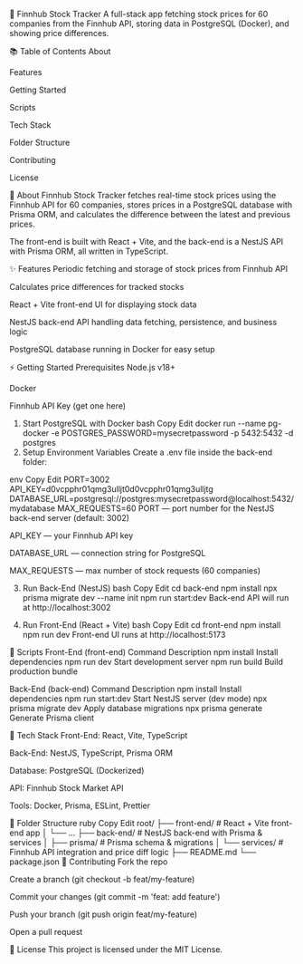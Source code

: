 🚀 Finnhub Stock Tracker
A full-stack app fetching stock prices for 60 companies from the Finnhub API, storing data in PostgreSQL (Docker), and showing price differences.

📚 Table of Contents
About

Features

Getting Started

Scripts

Tech Stack

Folder Structure

Contributing

License

🧠 About
Finnhub Stock Tracker fetches real-time stock prices using the Finnhub API for 60 companies, stores prices in a PostgreSQL database with Prisma ORM, and calculates the difference between the latest and previous prices.

The front-end is built with React + Vite, and the back-end is a NestJS API with Prisma ORM, all written in TypeScript.

✨ Features
Periodic fetching and storage of stock prices from Finnhub API

Calculates price differences for tracked stocks

React + Vite front-end UI for displaying stock data

NestJS back-end API handling data fetching, persistence, and business logic

PostgreSQL database running in Docker for easy setup

⚡ Getting Started
Prerequisites
Node.js v18+

Docker

Finnhub API Key (get one here)

1. Start PostgreSQL with Docker
bash
Copy
Edit
docker run --name pg-docker -e POSTGRES_PASSWORD=mysecretpassword -p 5432:5432 -d postgres
2. Setup Environment Variables
Create a .env file inside the back-end folder:

env
Copy
Edit
PORT=3002
API_KEY=d0vcpphr01qmg3ulljt0d0vcpphr01qmg3ulljtg
DATABASE_URL=postgresql://postgres:mysecretpassword@localhost:5432/mydatabase
MAX_REQUESTS=60
PORT — port number for the NestJS back-end server (default: 3002)

API_KEY — your Finnhub API key

DATABASE_URL — connection string for PostgreSQL

MAX_REQUESTS — max number of stock requests (60 companies)

3. Run Back-End (NestJS)
bash
Copy
Edit
cd back-end
npm install
npx prisma migrate dev --name init
npm run start:dev
Back-end API will run at http://localhost:3002

4. Run Front-End (React + Vite)
bash
Copy
Edit
cd front-end
npm install
npm run dev
Front-end UI runs at http://localhost:5173

📜 Scripts
Front-End (front-end)
Command	Description
npm install	Install dependencies
npm run dev	Start development server
npm run build	Build production bundle

Back-End (back-end)
Command	Description
npm install	Install dependencies
npm run start:dev	Start NestJS server (dev mode)
npx prisma migrate dev	Apply database migrations
npx prisma generate	Generate Prisma client

🧱 Tech Stack
Front-End: React, Vite, TypeScript

Back-End: NestJS, TypeScript, Prisma ORM

Database: PostgreSQL (Dockerized)

API: Finnhub Stock Market API

Tools: Docker, Prisma, ESLint, Prettier

📁 Folder Structure
ruby
Copy
Edit
root/
├── front-end/          # React + Vite front-end app
│   └── ...
├── back-end/           # NestJS back-end with Prisma & services
│   ├── prisma/         # Prisma schema & migrations
│   └── services/       # Finnhub API integration and price diff logic
├── README.md
└── package.json
🤝 Contributing
Fork the repo

Create a branch (git checkout -b feat/my-feature)

Commit your changes (git commit -m 'feat: add feature')

Push your branch (git push origin feat/my-feature)

Open a pull request

🪪 License
This project is licensed under the MIT License.
